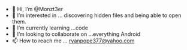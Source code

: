 - 👋 Hi, I’m @Monzt3er
- 👀 I’m interested in ... discovering hidden files and being able to open them.
- 🌱 I’m currently learning ...code
- 💞️ I’m looking to collaborate on ...everything Android
- 📫 How to reach me ... ryanpope377@yahoo.com

<!---
Monzt3er/Monzt3er is a ✨ special ✨ repository because its `README.md` (this file) appears on your GitHub profile.
You can click the Preview link to take a look at your changes.
--->
